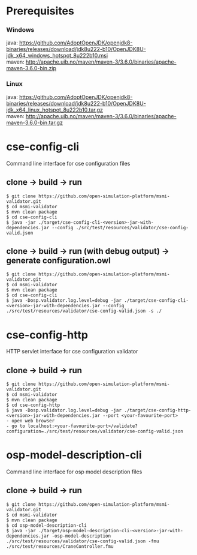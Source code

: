 # Prerequisites
### Windows
java: https://github.com/AdoptOpenJDK/openjdk8-binaries/releases/download/jdk8u222-b10/OpenJDK8U-jdk_x64_windows_hotspot_8u222b10.msi
\
maven: http://apache.uib.no/maven/maven-3/3.6.0/binaries/apache-maven-3.6.0-bin.zip

### Linux
java: https://github.com/AdoptOpenJDK/openjdk8-binaries/releases/download/jdk8u222-b10/OpenJDK8U-jdk_x64_linux_hotspot_8u222b10.tar.gz
\
maven: http://apache.uib.no/maven/maven-3/3.6.0/binaries/apache-maven-3.6.0-bin.tar.gz

# cse-config-cli

Command line interface for cse configuration files

## clone -> build -> run
```
$ git clone https://github.com/open-simulation-platform/msmi-validator.git
$ cd msmi-validator
$ mvn clean package
$ cd cse-config-cli
$ java -jar ./target/cse-config-cli-<version>-jar-with-dependencies.jar --config ./src/test/resources/validator/cse-config-valid.json
```

## clone -> build -> run (with debug output) -> generate configuration.owl
```
$ git clone https://github.com/open-simulation-platform/msmi-validator.git
$ cd msmi-validator
$ mvn clean package
$ cd cse-config-cli
$ java -Dosp.validator.log.level=debug -jar ./target/cse-config-cli-<version>-jar-with-dependencies.jar --config ./src/test/resources/validator/cse-config-valid.json -s ./
```

# cse-config-http

HTTP servlet interface for cse configuration validator

## clone -> build -> run
```
$ git clone https://github.com/open-simulation-platform/msmi-validator.git
$ cd msmi-validator
$ mvn clean package
$ cd cse-config-http
$ java -Dosp.validator.log.level=debug -jar ./target/cse-config-http-<version>-jar-with-dependencies.jar --port <your-favourite-port>
- open web browser
- go to localhost:<your-favourite-port>/validate?configuration=./src/test/resources/validator/cse-config-valid.json
```

# osp-model-description-cli

Command line interface for osp model description files

## clone -> build -> run
```
$ git clone https://github.com/open-simulation-platform/msmi-validator.git
$ cd msmi-validator
$ mvn clean package
$ cd osp-model-description-cli
$ java -jar ./target/osp-model-description-cli-<version>-jar-with-dependencies.jar -osp-model-description ./src/test/resources/validator/cse-config-valid.json -fmu ./src/test/resources/CraneController.fmu 
```